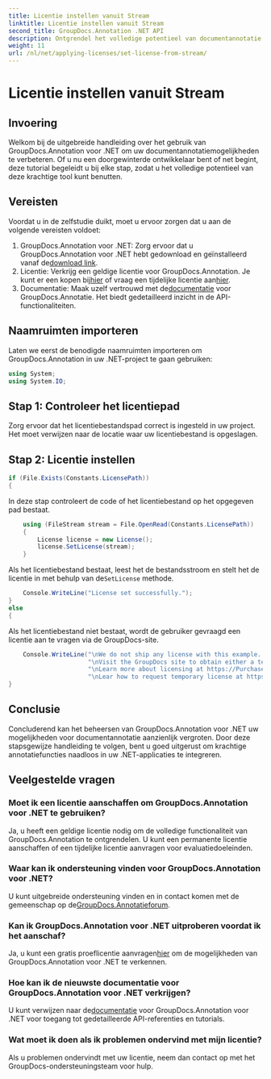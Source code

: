 ```yaml
---
title: Licentie instellen vanuit Stream
linktitle: Licentie instellen vanuit Stream
second_title: GroupDocs.Annotation .NET API
description: Ontgrendel het volledige potentieel van documentannotatie in .NET met GroupDocs.Annotation. Volg onze stapsgewijze handleiding voor een naadloze integratie.
weight: 11
url: /nl/net/applying-licenses/set-license-from-stream/
---
```


# Licentie instellen vanuit Stream

## Invoering
Welkom bij de uitgebreide handleiding over het gebruik van GroupDocs.Annotation voor .NET om uw documentannotatiemogelijkheden te verbeteren. Of u nu een doorgewinterde ontwikkelaar bent of net begint, deze tutorial begeleidt u bij elke stap, zodat u het volledige potentieel van deze krachtige tool kunt benutten.
## Vereisten
Voordat u in de zelfstudie duikt, moet u ervoor zorgen dat u aan de volgende vereisten voldoet:
1.  GroupDocs.Annotation voor .NET: Zorg ervoor dat u GroupDocs.Annotation voor .NET hebt gedownload en geïnstalleerd vanaf de[download link](https://releases.groupdocs.com/annotation/net/).
2.  Licentie: Verkrijg een geldige licentie voor GroupDocs.Annotation. Je kunt er een kopen bij[hier](https://purchase.groupdocs.com/buy) of vraag een tijdelijke licentie aan[hier](https://purchase.groupdocs.com/temporary-license/).
3.  Documentatie: Maak uzelf vertrouwd met de[documentatie](https://tutorials.groupdocs.com/annotation/net/) voor GroupDocs.Annotatie. Het biedt gedetailleerd inzicht in de API-functionaliteiten.

## Naamruimten importeren
Laten we eerst de benodigde naamruimten importeren om GroupDocs.Annotation in uw .NET-project te gaan gebruiken:
```csharp
using System;
using System.IO;
```

## Stap 1: Controleer het licentiepad
Zorg ervoor dat het licentiebestandspad correct is ingesteld in uw project. Het moet verwijzen naar de locatie waar uw licentiebestand is opgeslagen.
## Stap 2: Licentie instellen
```csharp
if (File.Exists(Constants.LicensePath))
{
```
In deze stap controleert de code of het licentiebestand op het opgegeven pad bestaat.
```csharp
    using (FileStream stream = File.OpenRead(Constants.LicensePath))
    {
        License license = new License();
        license.SetLicense(stream);
    }
```
 Als het licentiebestand bestaat, leest het de bestandsstroom en stelt het de licentie in met behulp van de`SetLicense` methode.
```csharp
    Console.WriteLine("License set successfully.");
}
else
{
```
Als het licentiebestand niet bestaat, wordt de gebruiker gevraagd een licentie aan te vragen via de GroupDocs-site.
```csharp
    Console.WriteLine("\nWe do not ship any license with this example. " +
                      "\nVisit the GroupDocs site to obtain either a temporary or permanent license. " +
                      "\nLearn more about licensing at https://Purchase.groupdocs.com/faqs/licensing. " +
                      "\nLear how to request temporary license at https://aankoop.groupdocs.com/tijdelijke-licentie.");
}
```

## Conclusie
Concluderend kan het beheersen van GroupDocs.Annotation voor .NET uw mogelijkheden voor documentannotatie aanzienlijk vergroten. Door deze stapsgewijze handleiding te volgen, bent u goed uitgerust om krachtige annotatiefuncties naadloos in uw .NET-applicaties te integreren.
## Veelgestelde vragen
### Moet ik een licentie aanschaffen om GroupDocs.Annotation voor .NET te gebruiken?
Ja, u heeft een geldige licentie nodig om de volledige functionaliteit van GroupDocs.Annotation te ontgrendelen. U kunt een permanente licentie aanschaffen of een tijdelijke licentie aanvragen voor evaluatiedoeleinden.
### Waar kan ik ondersteuning vinden voor GroupDocs.Annotation voor .NET?
 U kunt uitgebreide ondersteuning vinden en in contact komen met de gemeenschap op de[GroupDocs.Annotatieforum](https://forum.groupdocs.com/c/annotation/10).
### Kan ik GroupDocs.Annotation voor .NET uitproberen voordat ik het aanschaf?
 Ja, u kunt een gratis proeflicentie aanvragen[hier](https://releases.groupdocs.com/) om de mogelijkheden van GroupDocs.Annotation voor .NET te verkennen.
### Hoe kan ik de nieuwste documentatie voor GroupDocs.Annotation voor .NET verkrijgen?
 U kunt verwijzen naar de[documentatie](https://tutorials.groupdocs.com/annotation/net/) voor GroupDocs.Annotation voor .NET voor toegang tot gedetailleerde API-referenties en tutorials.
### Wat moet ik doen als ik problemen ondervind met mijn licentie?
Als u problemen ondervindt met uw licentie, neem dan contact op met het GroupDocs-ondersteuningsteam voor hulp.